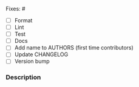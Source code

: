 Fixes: #

- [ ] Format
- [ ] Lint
- [ ] Test
- [ ] Docs
- [ ] Add name to AUTHORS (first time contributors)
- [ ] Update CHANGELOG
- [ ] Version bump

### Description
